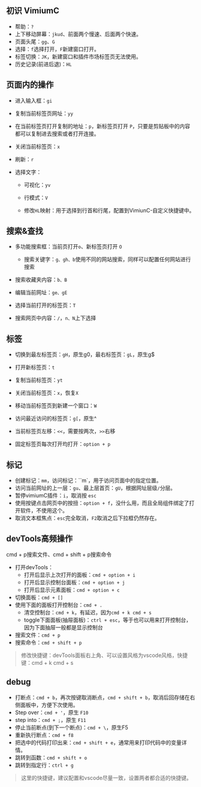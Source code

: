 ## 初识 VimiumC

- 帮助：`?`
- 上下移动屏幕：`jkud`、前面两个慢速、后面两个快速。
- 页面头尾：`gg`、`G`
- 选择：`f`选择打开，`F`新建窗口打开。
- 标签切换：`JK`，新建窗口和插件市场标签页无法使用。
- 历史记录(前进后退)：`HL`

## 页面内的操作

- 进入输入框：`gi`

- 复制当前标签页网址：`yy`

- 在当前标签页打开复制的地址：`p`，新标签页打开 `P`，只要是剪贴板中的内容都可以复制进去搜索或者打开连接。

- 关闭当前标签页：`x`

- 刷新：`r`

- 选择文字：

  - 可视化：`yv`
  - 行模式：`V`

  - 修改`HL`映射：用于选择到行首和行尾，配置到VimiunC-自定义快捷键中。


## 搜索&查找

- 多功能搜索框：当前页打开`o`、新标签页打开 `O`
  - 搜索关键字：`g、gh、b`使用不同的网站搜索，同样可以配置任何网站进行搜索
  
- 搜索收藏夹内容：`b、B`
- 编辑当前网址：`ge、gE`
- 选择当前打开的标签页：`T`
- 搜索网页中内容：`/`，`n、N`上下选择

## 标签

- 切换到最左标签页：`gH`，原生g0，最右标签页：`gL`，原生g$

- 打开新标签页：`t`
- 复制当前标签页：`yt`
- 关闭当前标签页：`x`，恢复`X`
- 移动当前标签页到新建一个窗口：`W`
- 访问最近访问的标签页：`g[`，原生^
- 当前标签页左移：`<<`，需要按两次，`>>`右移

- 固定标签页每次打开均打开：`option + p`

## 标记

- 创建标记：`mm`，访问标记：``m`，用于访问页面中的指定位置。
- 访问当前网址的上一层：`gu`、最上层首页：`gU`，根据网址层级`/`分层。
- 暂停vimiumC插件：`i`，取消按 `esc`
- 使用按键点击网页中的按扭：`option + f`，没什么用，而且全局组件绑定了打开软件，不使用这个。
- 取消文本框焦点：`esc`完全取消，`F2`取消之后下拉框仍然存在。

## devTools高频操作

cmd + p搜索文件、cmd + shift + p搜索命令

- 打开devTools：
  - 打开后显示上次打开的面板：`cmd + option + i`
  - 打开后显示控制台面板：`cmd + option + j`
  - 打开后显示元素面板：`cmd + option + c`
- 切换面板：`cmd + []`
- 使用下面的面板打开控制台：`cmd + .`
  - 清空控制台：`cmd + k`，有延迟，因为`cmd + k cmd + s`
  - toggle下面面板(抽屉面板)：`ctrl + esc`，等于也可以用来打开控制台，因为下面抽屉一般都是显示控制台
- 搜索文件：`cmd + p`
- 搜索命令：`cmd + shift + p`

> 修改快捷键：devTools面板右上角、可以设置风格为vscode风格，快捷键：cmd + k cmd + s

## debug

- 打断点：`cmd + b`，再次按键取消断点，`cmd + shift + b`，取消后回存储在右侧面板中，方便下次使用。
- Step over：`cmd + '`，原生 `F10`
- step into：`cmd + ;`，原生 `F11`
- 停止当前断点(到下一个断点)：`cmd + \`，原生F5
- 重新执行断点：`cmd + f8`
- 把选中的代码打印出来：`cmd + shift + e`，通常用来打印代码中的变量详情。
- 跳转到函数：`cmd + shift + o`
- 跳转到指定行：`ctrl + g`

> 这里的快捷键，建议配置和vscode尽量一致，设置两者都合适的快捷键。
